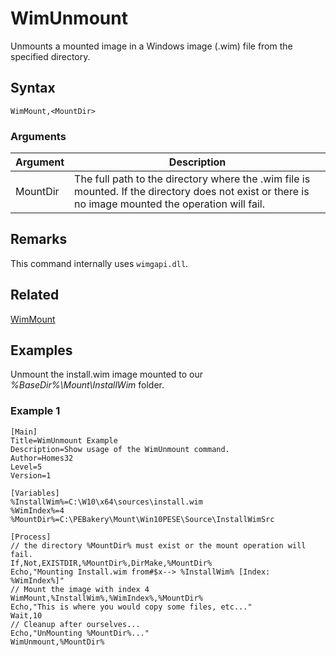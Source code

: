 # WimUnmount

Unmounts a mounted image in a Windows image (.wim) file from the specified directory.

## Syntax

```pebakery
WimMount,<MountDir>
```

### Arguments

| Argument | Description |
| --- | --- |
| MountDir | The full path to the directory where the .wim file is mounted. If the directory does not exist or there is no image mounted the operation will fail. |

## Remarks

This command internally uses `wimgapi.dll`.

## Related

[WimMount](./WimMount.md)

## Examples

Unmount the install.wim image mounted to our *%BaseDir%\Mount\InstallWim* folder.

### Example 1

```pebakery
[Main]
Title=WimUnmount Example
Description=Show usage of the WimUnmount command.
Author=Homes32
Level=5
Version=1

[Variables]
%InstallWim%=C:\W10\x64\sources\install.wim
%WimIndex%=4
%MountDir%=C:\PEBakery\Mount\Win10PESE\Source\InstallWimSrc

[Process]
// the directory %MountDir% must exist or the mount operation will fail.
If,Not,EXISTDIR,%MountDir%,DirMake,%MountDir%
Echo,"Mounting Install.wim from#$x--> %InstallWim% [Index: %WimIndex%]"
// Mount the image with index 4
WimMount,%InstallWim%,%WimIndex%,%MountDir%
Echo,"This is where you would copy some files, etc..."
Wait,10
// Cleanup after ourselves...
Echo,"UnMounting %MountDir%..."
WimUnmount,%MountDir%
```
